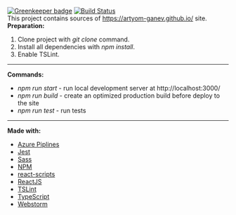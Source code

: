 [![Greenkeeper badge](https://badges.greenkeeper.io/Artyom-Ganev/artyom-ganev-src.svg)](https://greenkeeper.io/) 
[![Build Status](https://dev.azure.com/aaganev/aaganev/_apis/build/status/Artyom-Ganev.artyom-ganev-src?branchName=master)](https://dev.azure.com/aaganev/aaganev/_build/latest?definitionId=5&branchName=master)  
This project contains sources of https://artyom-ganev.github.io/ site.  
**Preparation:**
1. Clone project with *git clone* command.
2. Install all dependencies with *npm install*.
3. Enable TSLint.  
- - - -
**Commands:**
* *npm run start* - run local development server at http://localhost:3000/
* *npm run build* - create an optimized production build before deploy to the site
* *npm run test* - run tests  
- - - -
**Made with:**
* [Azure Piplines](https://azure.microsoft.com/en-us/services/devops/pipelines/)
* [Jest](https://jestjs.io/)
* [Sass](https://sass-lang.com//)
* [NPM](https://www.npmjs.com/)
* [react-scripts](https://www.npmjs.com/package/react-scripts)
* [ReactJS](https://reactjs.org/)
* [TSLint](https://palantir.github.io/tslint/)
* [TypeScript](https://www.typescriptlang.org)
* [Webstorm](https://www.jetbrains.com/webstorm/)
